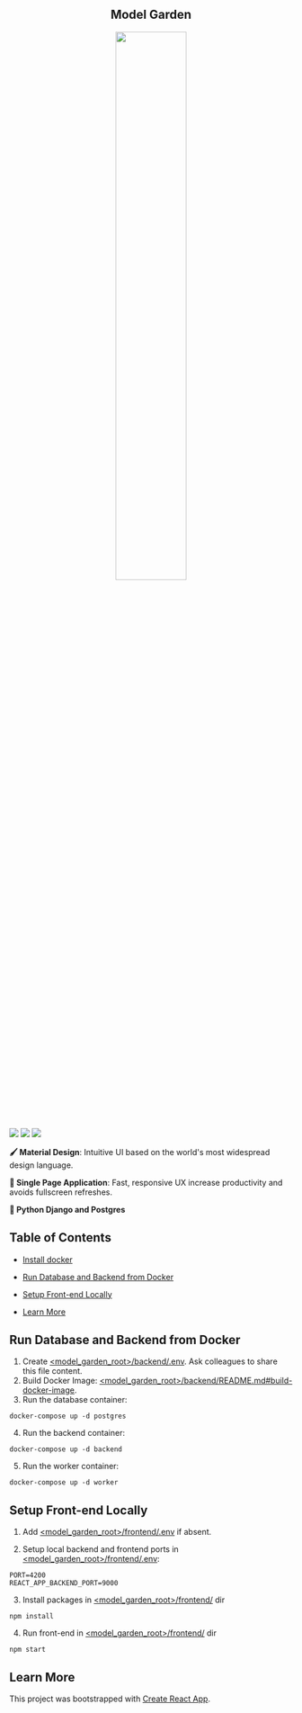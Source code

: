 <div align="center"><h2>Model Garden</h2></div>

<div align="center"><img src="https://es.wiki.elvenar.com/images/0/04/Glossy_Garden.png" width="50%"/></div>

<img src="https://img.shields.io/badge/Code_Style-prettier-ff69b4.svg"/>
<img src="https://img.shields.io/badge/State-redux-44CC11.svg"/>
<img src="https://img.shields.io/badge/Routing-react_router-007EC6.svg"/>

**‍🖌️ Material Design**: Intuitive UI based on the world's most widespread design language.

**🏃 Single Page Application**: Fast, responsive UX increase productivity and avoids fullscreen refreshes.

**🐍 Python Django and Postgres**

## Table of Contents
- [Install docker](https://docs.docker.com/get-docker/)
- [Run Database and Backend from Docker](#run-database-and-backend-from-docker)
- [Setup Front-end Locally](#setup-front-end-locally)

  
 - [Learn More](#learn-more)

## Run Database and Backend from Docker

1. Create [<model_garden_root>/backend/.env](.env). Ask colleagues to share this
   file content.
2. Build Docker Image:
   [<model_garden_root>/backend/README.md#build-docker-image](../backend/README.md#build-docker-image).
3. Run the database container:

```
docker-compose up -d postgres
```

4. Run the backend container:

```
docker-compose up -d backend
```
5. Run the worker container:

```
docker-compose up -d worker 
```

## Setup Front-end Locally

1. Add [<model_garden_root>/frontend/.env](.env) if absent.

2. Setup local backend and frontend ports in [<model_garden_root>/frontend/.env](.env):

```
PORT=4200
REACT_APP_BACKEND_PORT=9000
```

3. Install packages in [<model_garden_root>/frontend/](frontend) dir

```
npm install
```

4. Run front-end in [<model_garden_root>/frontend/](frontend) dir

```
npm start
```

## Learn More

This project was bootstrapped with
[Create React App](https://github.com/facebook/create-react-app).

